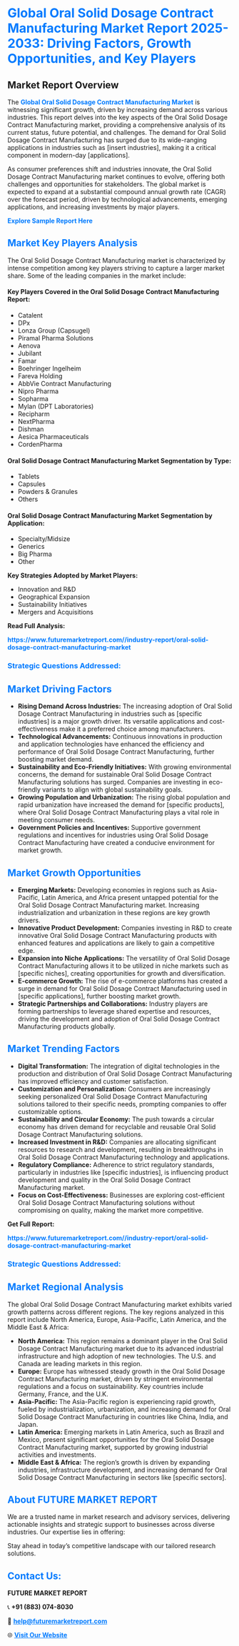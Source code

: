 <h1 style="color: #007BFF;">Global Oral Solid Dosage Contract Manufacturing Market Report 2025-2033: Driving Factors, Growth Opportunities, and Key Players</h1>

<section id="overview">
<h2>Market Report Overview</h2>
<p>The <a href="https://www.futuremarketreport.com//industry-report/oral-solid-dosage-contract-manufacturing-market" style="color: #007BFF; text-decoration: none;"><strong>Global Oral Solid Dosage Contract Manufacturing Market</strong></a> is witnessing significant growth, driven by increasing demand across various industries. This report delves into the key aspects of the Oral Solid Dosage Contract Manufacturing market, providing a comprehensive analysis of its current status, future potential, and challenges. The demand for Oral Solid Dosage Contract Manufacturing has surged due to its wide-ranging applications in industries such as [insert industries], making it a critical component in modern-day [applications].</p>
<p>As consumer preferences shift and industries innovate, the Oral Solid Dosage Contract Manufacturing market continues to evolve, offering both challenges and opportunities for stakeholders. The global market is expected to expand at a substantial compound annual growth rate (CAGR) over the forecast period, driven by technological advancements, emerging applications, and increasing investments by major players.</p>
</section>

<section id="overview">
<p><a href="https://www.futuremarketreport.com//request-sample/reportId=49745" style="color: #007BFF; text-decoration: none;"><strong>Explore Sample Report Here</strong></a></p>
</section>

<section id="key-players">
<h2 style="color: #007BFF;">Market Key Players Analysis</h2>
<p>The Oral Solid Dosage Contract Manufacturing market is characterized by intense competition among key players striving to capture a larger market share. Some of the leading companies in the market include:</p>
<h4>Key Players Covered in the Oral Solid Dosage Contract Manufacturing Report:</h4>
<ul><li>Catalent</li><li>DPx</li><li>Lonza Group (Capsugel)</li><li>Piramal Pharma Solutions</li><li>Aenova</li><li>Jubilant</li><li>Famar</li><li>Boehringer Ingelheim</li><li>Fareva Holding</li><li>AbbVie Contract Manufacturing</li><li>Nipro Pharma</li><li>Sopharma</li><li>Mylan (DPT Laboratories)</li><li>Recipharm</li><li>NextPharma</li><li>Dishman</li><li>Aesica Pharmaceuticals</li><li>CordenPharma</li></ul>
<h4>Oral Solid Dosage Contract Manufacturing Market Segmentation by Type:</h4>
<ul><li>Tablets</li><li>Capsules</li><li>Powders &amp; Granules</li><li>Others</li></ul>

<h4>Oral Solid Dosage Contract Manufacturing Market Segmentation by Application:</h4>
<ul><li>Specialty/Midsize</li><li>Generics</li><li>Big Pharma</li><li>Other</li></ul>
<p><strong>Key Strategies Adopted by Market Players:</strong></p>
<ul>
<li>Innovation and R&D</li>
<li>Geographical Expansion</li>
<li>Sustainability Initiatives</li>
<li>Mergers and Acquisitions</li>
</ul>
</section>

<section>
<p><strong>Read Full Analysis: </strong></p><a href="https://www.futuremarketreport.com//industry-report/oral-solid-dosage-contract-manufacturing-market" style="color: #007BFF; text-decoration: none;"><strong>https://www.futuremarketreport.com//industry-report/oral-solid-dosage-contract-manufacturing-market</strong></a>
<h3 style="color: #007BFF;">Strategic Questions Addressed:</h3>
</section>

<section id="driving-factors">
<h2 style="color: #007BFF;">Market Driving Factors</h2>
<ul>
<li><strong>Rising Demand Across Industries:</strong> The increasing adoption of Oral Solid Dosage Contract Manufacturing in industries such as [specific industries] is a major growth driver. Its versatile applications and cost-effectiveness make it a preferred choice among manufacturers.</li>
<li><strong>Technological Advancements:</strong> Continuous innovations in production and application technologies have enhanced the efficiency and performance of Oral Solid Dosage Contract Manufacturing, further boosting market demand.</li>
<li><strong>Sustainability and Eco-Friendly Initiatives:</strong> With growing environmental concerns, the demand for sustainable Oral Solid Dosage Contract Manufacturing solutions has surged. Companies are investing in eco-friendly variants to align with global sustainability goals.</li>
<li><strong>Growing Population and Urbanization:</strong> The rising global population and rapid urbanization have increased the demand for [specific products], where Oral Solid Dosage Contract Manufacturing plays a vital role in meeting consumer needs.</li>
<li><strong>Government Policies and Incentives:</strong> Supportive government regulations and incentives for industries using Oral Solid Dosage Contract Manufacturing have created a conducive environment for market growth.</li>
</ul>
</section>

<section id="growth-opportunities">
<h2 style="color: #007BFF;">Market Growth Opportunities</h2>
<ul>
<li><strong>Emerging Markets:</strong> Developing economies in regions such as Asia-Pacific, Latin America, and Africa present untapped potential for the Oral Solid Dosage Contract Manufacturing market. Increasing industrialization and urbanization in these regions are key growth drivers.</li>
<li><strong>Innovative Product Development:</strong> Companies investing in R&D to create innovative Oral Solid Dosage Contract Manufacturing products with enhanced features and applications are likely to gain a competitive edge.</li>
<li><strong>Expansion into Niche Applications:</strong> The versatility of Oral Solid Dosage Contract Manufacturing allows it to be utilized in niche markets such as [specific niches], creating opportunities for growth and diversification.</li>
<li><strong>E-commerce Growth:</strong> The rise of e-commerce platforms has created a surge in demand for Oral Solid Dosage Contract Manufacturing used in [specific applications], further boosting market growth.</li>
<li><strong>Strategic Partnerships and Collaborations:</strong> Industry players are forming partnerships to leverage shared expertise and resources, driving the development and adoption of Oral Solid Dosage Contract Manufacturing products globally.</li>
</ul>
</section>

<section id="trending-factors">
<h2 style="color: #007BFF;">Market Trending Factors</h2>
<ul>
<li><strong>Digital Transformation:</strong> The integration of digital technologies in the production and distribution of Oral Solid Dosage Contract Manufacturing has improved efficiency and customer satisfaction.</li>
<li><strong>Customization and Personalization:</strong> Consumers are increasingly seeking personalized Oral Solid Dosage Contract Manufacturing solutions tailored to their specific needs, prompting companies to offer customizable options.</li>
<li><strong>Sustainability and Circular Economy:</strong> The push towards a circular economy has driven demand for recyclable and reusable Oral Solid Dosage Contract Manufacturing solutions.</li>
<li><strong>Increased Investment in R&D:</strong> Companies are allocating significant resources to research and development, resulting in breakthroughs in Oral Solid Dosage Contract Manufacturing technology and applications.</li>
<li><strong>Regulatory Compliance:</strong> Adherence to strict regulatory standards, particularly in industries like [specific industries], is influencing product development and quality in the Oral Solid Dosage Contract Manufacturing market.</li>
<li><strong>Focus on Cost-Effectiveness:</strong> Businesses are exploring cost-efficient Oral Solid Dosage Contract Manufacturing solutions without compromising on quality, making the market more competitive.</li>
</ul>
</section>

<section>
<p><strong>Get Full Report: </strong></p><a href="https://www.futuremarketreport.com//industry-report/oral-solid-dosage-contract-manufacturing-market" style="color: #007BFF; text-decoration: none;"><strong>https://www.futuremarketreport.com//industry-report/oral-solid-dosage-contract-manufacturing-market</strong></a>
<h3 style="color: #007BFF;">Strategic Questions Addressed:</h3>
</section>


<section id="regional-analysis">
<h2 style="color: #007BFF;">Market Regional Analysis</h2>
<p>The global Oral Solid Dosage Contract Manufacturing market exhibits varied growth patterns across different regions. The key regions analyzed in this report include North America, Europe, Asia-Pacific, Latin America, and the Middle East & Africa:</p>
<ul>
<li><strong>North America:</strong> This region remains a dominant player in the Oral Solid Dosage Contract Manufacturing market due to its advanced industrial infrastructure and high adoption of new technologies. The U.S. and Canada are leading markets in this region.</li>
<li><strong>Europe:</strong> Europe has witnessed steady growth in the Oral Solid Dosage Contract Manufacturing market, driven by stringent environmental regulations and a focus on sustainability. Key countries include Germany, France, and the U.K.</li>
<li><strong>Asia-Pacific:</strong> The Asia-Pacific region is experiencing rapid growth, fueled by industrialization, urbanization, and increasing demand for Oral Solid Dosage Contract Manufacturing in countries like China, India, and Japan.</li>
<li><strong>Latin America:</strong> Emerging markets in Latin America, such as Brazil and Mexico, present significant opportunities for the Oral Solid Dosage Contract Manufacturing market, supported by growing industrial activities and investments.</li>
<li><strong>Middle East & Africa:</strong> The region’s growth is driven by expanding industries, infrastructure development, and increasing demand for Oral Solid Dosage Contract Manufacturing in sectors like [specific sectors].</li>
</ul>
</section>

<footer>
<h2 style="color: #007BFF;">About FUTURE MARKET REPORT</h2>
<p>We are a trusted name in market research and advisory services, delivering actionable insights and strategic support to businesses across diverse industries. Our expertise lies in offering:</p>

<p>Stay ahead in today’s competitive landscape with our tailored research solutions.</p>

<h2 style="color: #007BFF;">Contact Us:</h2>
<p><strong>FUTURE MARKET REPORT</strong></p>
<p>📞 <strong>+91 (883) 074-8030</strong></p>
<p>📧 <strong><a href="mailto:help@futuremarketreport.com" style="color: #007BFF;">help@futuremarketreport.com</a></strong></p>
<p>🌐 <strong><a href="https://www.futuremarketreport.com/" style="color: #007BFF;">Visit Our Website</a></strong></p>
</footer>